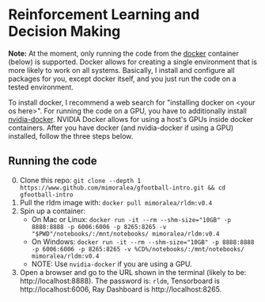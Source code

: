 # Reinforcement Learning and Decision Making

**Note:** At the moment, only running the code from the [docker](https://github.com/docker/docker-ce) container (below) is supported. Docker allows for creating a single environment that is more likely to work on all systems. Basically, I install and configure all packages for you, except docker itself, and you just run the code on a tested environment.

To install docker, I recommend a web search for "installing docker on \<your os here>". For running the code on a GPU, you have to additionally install [nvidia-docker](https://github.com/NVIDIA/nvidia-docker). NVIDIA Docker allows for using a host's GPUs inside docker containers. After you have docker (and nvidia-docker if using a GPU) installed, follow the three steps below.

## Running the code
  0. Clone this repo:
  `git clone --depth 1 https://www.github.com/mimoralea/gfootball-intro.git && cd gfootball-intro`
  1. Pull the rldm image with:
  `docker pull mimoralea/rldm:v0.4`
  2. Spin up a container:
     - On Mac or Linux:
     `docker run -it --rm --shm-size="10GB" -p 8888:8888 -p 6006:6006 -p 8265:8265 -v "$PWD"/notebooks/:/mnt/notebooks/ mimoralea/rldm:v0.4`
     - On Windows:
     `docker run -it --rm --shm-size="10GB" -p 8888:8888 -p 6006:6006 -p 8265:8265 -v %CD%/notebooks/:/mnt/notebooks/ mimoralea/rldm:v0.4`
     - NOTE: Use `nvidia-docker` if you are using a GPU.
  3. Open a browser and go to the URL shown in the terminal (likely to be: http://localhost:8888). The password is: `rldm`, Tensorboard is http://localhost:6006, Ray Dashboard is http://localhost:8265.
